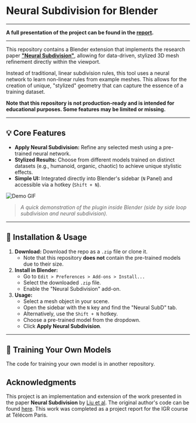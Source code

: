 # Neural Subdivision for Blender

---

**A full presentation of the project can be found in the [report](report.pdf).**

---

This repository contains a Blender extension that implements the research paper **["Neural Subdivision"](https://arxiv.org/abs/2005.01819)**, allowing for data-driven, stylized 3D mesh refinement directly within the viewport.

Instead of traditional, linear subdivision rules, this tool uses a neural network to learn non-linear rules from example meshes. This allows for the creation of unique, "stylized" geometry that can capture the essence of a training dataset.

**Note that this repository is not production-ready and is intended for educational purposes. Some features may be limited or missing.**

---

## 💡 Core Features

*   **Apply Neural Subdivision:** Refine any selected mesh using a pre-trained neural network.
*   **Stylized Results:** Choose from different models trained on distinct datasets (e.g., humanoid, organic, chaotic) to achieve unique stylistic effects.
*   **Simple UI:** Integrated directly into Blender's sidebar (`N` Panel) and accessible via a hotkey (`Shift + N`).

![Demo GIF](https://i.imgur.com/cyhog6l.gif")
> *A quick demonstration of the plugin inside Blender (side by side loop subdivision and neural subdivision).*

---

## 🔧 Installation & Usage

1.  **Download:** Download the repo as a `.zip` file or clone it.
    *   Note that this repository **does not** contain the pre-trained models due to their size.
2.  **Install in Blender:**
    *   Go to `Edit > Preferences > Add-ons > Install...`
    *   Select the downloaded `.zip` file.
    *   Enable the "Neural Subdivision" add-on.
3.  **Usage:**
    *   Select a mesh object in your scene.
    *   Open the sidebar with the `N` key and find the "Neural SubD" tab.
    *   Alternatively, use the `Shift + N` hotkey.
    *   Choose a pre-trained model from the dropdown.
    *   Click **Apply Neural Subdivision**.

---

## 🧠 Training Your Own Models

The code for training your own model is in another repository.

##  Acknowledgments

This project is an implementation and extension of the work presented in the paper **Neural Subdivision** by [Liu et al](https://arxiv.org/abs/2005.01819). The original author's code can be found [here](https://github.com/HTDerekLiu/neuralSubdiv). This work was completed as a project report for the IGR course at Télécom Paris.